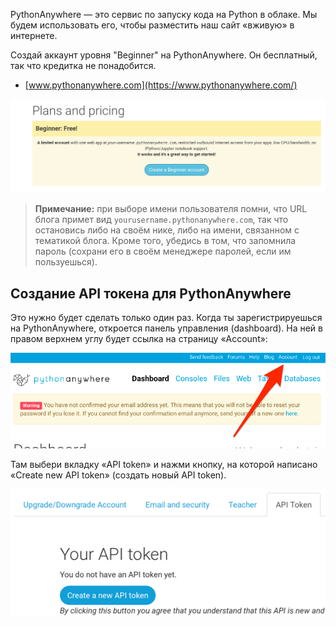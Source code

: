 PythonAnywhere — это сервис по запуску кода на Python в облаке. Мы будем использовать его, чтобы разместить наш сайт «вживую» в интернете.

Создай аккаунт уровня "Beginner" на PythonAnywhere. Он бесплатный, так что кредитка не понадобится.

  * [www.pythonanywhere.com](https://www.pythonanywhere.com/)

  ![Страница регистрации на PythonAnywhere с кнопкой создания бесплатного 'Beginner' аккаунта](../deploy/images/pythonanywhere_beginner_account_button.png)

> **Примечание:** при выборе имени пользователя помни, что URL блога примет вид `yourusername.pythonanywhere.com`, так что остановись либо на своём нике, либо на имени, связанном с тематикой блога. Кроме того, убедись в том, что запомнила пароль (сохрани его в своём менеджере паролей, если им пользуешься).

## Создание API токена для PythonAnywhere

Это нужно будет сделать только один раз. Когда ты зарегистрируешься на PythonAnywhere, откроется панель управления (dashboard). На ней в правом верхнем углу будет ссылка на страницу «Account»:

![Account link on the top right on the page](../deploy/images/pythonanywhere_account.png)

Там выбери вкладку «API token» и нажми кнопку, на которой написано «Create new API token» (создать новый API token).

![The API token tab on the Account page](../deploy/images/pythonanywhere_create_api_token.png)
